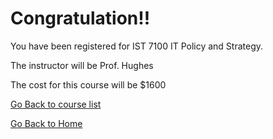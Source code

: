 
# Congratulation!!
You have been registered for IST 7100 IT Policy and Strategy.

The instructor will be	Prof. Hughes 

The cost for this course will be $1600



[Go Back to course list](https://roshan1130.github.io/Wilmington-University/link1.html)


[Go Back to Home](https://roshan1130.github.io/Wilmington-University)
